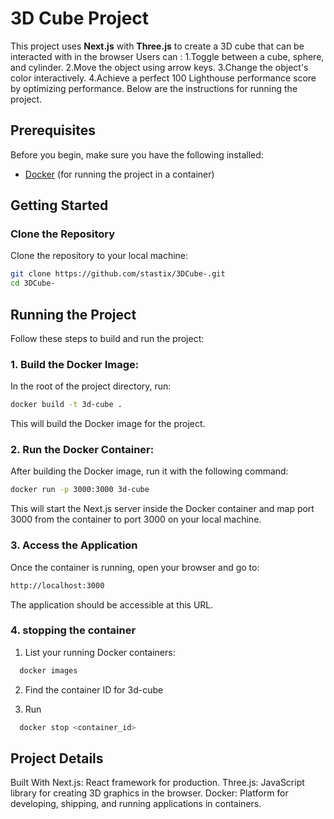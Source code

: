 # 3D Cube Project

This project uses **Next.js** with **Three.js** to create a 3D cube that can be interacted with in the browser Users can : 
1.Toggle between a cube, sphere, and cylinder.
2.Move the object using arrow keys.
3.Change the object's color interactively.
4.Achieve a perfect 100 Lighthouse performance score by optimizing performance.
Below are the instructions for running the project.

## Prerequisites

Before you begin, make sure you have the following installed:

- [Docker](https://www.docker.com/get-started) (for running the project in a container)

## Getting Started

### Clone the Repository

Clone the repository to your local machine:

```bash
git clone https://github.com/stastix/3DCube-.git
cd 3DCube-
```

## Running the Project

Follow these steps to build and run the project:

### 1. Build the Docker Image:

In the root of the project directory, run:

```bash
docker build -t 3d-cube .
```

This will build the Docker image for the project.

### 2. Run the Docker Container:

After building the Docker image, run it with the following command:

```bash
docker run -p 3000:3000 3d-cube
```

This will start the Next.js server inside the Docker container and map port 3000 from the container to port 3000 on your local machine.

### 3. Access the Application

Once the container is running, open your browser and go to:

```bash
http://localhost:3000
```

The application should be accessible at this URL.

### 4. stopping the container

1. List your running Docker containers:

```bash
  docker images

```

2. Find the container ID for 3d-cube

3. Run

```bash
  docker stop <container_id>
```

## Project Details

Built With
Next.js: React framework for production.
Three.js: JavaScript library for creating 3D graphics in the browser.
Docker: Platform for developing, shipping, and running applications in containers.
